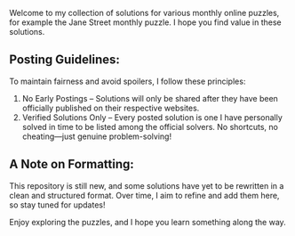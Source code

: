 Welcome to my collection of solutions for various monthly online puzzles, for example the Jane Street monthly puzzle. I hope you find value in these solutions.

## Posting Guidelines:
To maintain fairness and avoid spoilers, I follow these principles:
1. No Early Postings – Solutions will only be shared after they have been officially published on their respective websites.
2. Verified Solutions Only – Every posted solution is one I have personally solved in time to be listed among the official solvers. 
   No shortcuts, no cheating—just genuine problem-solving!

## A Note on Formatting:
This repository is still new, and some solutions have yet to be rewritten in a clean and structured format. Over time, I aim to refine and add them here, so stay tuned for updates!

Enjoy exploring the puzzles, and I hope you learn something along the way.
